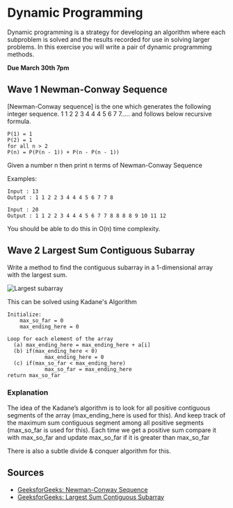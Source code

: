 # Dynamic Programming

Dynamic programming is a strategy for developing an algorithm where each subproblem is solved and the results recorded for use in solving larger problems.  In this exercise you will write a pair of dynamic programming methods.

**Due March 30th 7pm**

## Wave 1 Newman-Conway Sequence

[Newman-Conway sequence] is the one which generates the following integer sequence.  1 1 2 2 3 4 4 4 5 6 7 7….. and follows below recursive formula.

```
P(1) = 1
P(2) = 1
for all n > 2
P(n) = P(P(n - 1)) + P(n - P(n - 1))
```

Given a number n then print n terms of Newman-Conway Sequence

Examples:

```
Input : 13
Output : 1 1 2 2 3 4 4 4 5 6 7 7 8

Input : 20
Output : 1 1 2 2 3 4 4 4 5 6 7 7 8 8 8 8 9 10 11 12
```

You should be able to do this in O(n) time complexity.

## Wave 2 Largest Sum Contiguous Subarray

Write a method to find the contiguous subarray in a 1-dimensional array with the largest sum.

![Largest subarray](images/kadane-Algorithm.png)

This can be solved using Kadane's Algorithm

```
Initialize:
    max_so_far = 0
    max_ending_here = 0

Loop for each element of the array
  (a) max_ending_here = max_ending_here + a[i]
  (b) if(max_ending_here < 0)
            max_ending_here = 0
  (c) if(max_so_far < max_ending_here)
            max_so_far = max_ending_here
return max_so_far
```

### Explanation

The idea of the Kadane’s algorithm is to look for all positive contiguous segments of the array (max_ending_here is used for this). And keep track of the maximum sum contiguous segment among all positive segments (max_so_far is used for this). Each time we get a positive sum compare it with max_so_far and update max_so_far if it is greater than max_so_far

There is also a subtle divide & conquer algorithm for this.

## Sources

- [GeeksforGeeks: Newman-Conway Sequence](https://www.geeksforgeeks.org/newman-conway-sequence/)
- [GeeksforGeeks: Largest Sum Contiguous Subarray](https://www.geeksforgeeks.org/largest-sum-contiguous-subarray/)
